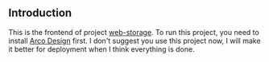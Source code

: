 ## Introduction

This is the frontend of project [web-storage](https://github.com/Gray-Ice/web-storage).
To run this project, you need to install [Arco Design](https://arco.design/) first.
I don't suggest you use this project now, I will make it better for deployment when I think everything is done.

